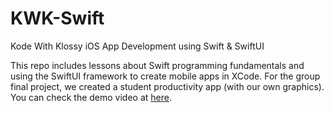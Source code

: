 # KWK-Swift
 Kode With Klossy iOS App Development using Swift & SwiftUI

This repo includes lessons about Swift programming fundamentals and using the SwiftUI framework to create mobile apps in XCode.
For the group final project, we created a student productivity app (with our own graphics). You can check the demo video at <a href="https://drive.google.com/file/d/1rcydkg646srz1miAZB_ZYYWMGmUZBP-V/view?usp=sharing">here</a>.

